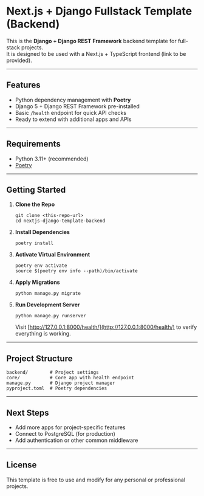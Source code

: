 # Next.js + Django Fullstack Template (Backend)

This is the **Django + Django REST Framework** backend template for full-stack projects.  
It is designed to be used with a Next.js + TypeScript frontend (link to be provided).

---

## Features
- Python dependency management with **Poetry**
- Django 5 + Django REST Framework pre-installed
- Basic `/health` endpoint for quick API checks
- Ready to extend with additional apps and APIs

---

## Requirements
- Python 3.11+ (recommended)
- [Poetry](https://python-poetry.org/docs/#installation)

---

## Getting Started

1. **Clone the Repo**
   ```
   git clone <this-repo-url>
   cd nextjs-django-template-backend
   ```

2. **Install Dependencies**
   ```
   poetry install
   ```

3. **Activate Virtual Environment**
   ```
   poetry env activate
   source $(poetry env info --path)/bin/activate
   ```

4. **Apply Migrations**
   ```
   python manage.py migrate
   ```

5. **Run Development Server**
   ```
   python manage.py runserver
   ```
   Visit [http://127.0.0.1:8000/health/](http://127.0.0.1:8000/health/) to verify everything is working.

---

## Project Structure
```
backend/        # Project settings
core/           # Core app with health endpoint
manage.py       # Django project manager
pyproject.toml  # Poetry dependencies
```

---

## Next Steps
- Add more apps for project-specific features
- Connect to PostgreSQL (for production)
- Add authentication or other common middleware

---

## License
This template is free to use and modify for any personal or professional projects.
